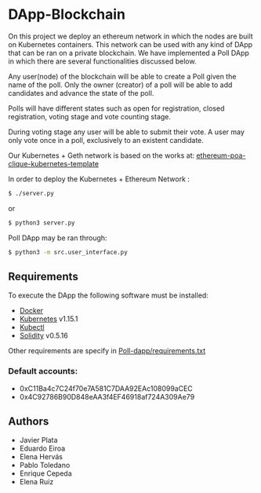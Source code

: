 # DApp-Blockchain

On this project we deploy an ethereum network in which the nodes are built on Kubernetes containers. This network can be used with any kind of DApp that can be ran on a private blockchain.
We have implemented a Poll DApp in which there are several functionalities discussed below.

Any user(node) of the blockchain will be able to create a Poll given the name of the poll.
Only the owner (creator) of a poll will be able to add candidates and advance the state of the poll.

Polls will have different states such as open for registration, closed registration, voting stage and vote counting stage.

During voting stage any user will be able to submit their vote.
A user may only vote once in a poll, exclusively to an existent candidate.

Our Kubernetes + Geth network is based on the works at: 
[ethereum-poa-clique-kubernetes-template]

In order to deploy the Kubernetes + Ethereum Network :
```sh
$ ./server.py
```
or
```sh
$ python3 server.py
```

Poll DApp may be ran through:

```sh
$ python3 -m src.user_interface.py
```

## Requirements
To execute the DApp the following software must be installed:
* [Docker]
* [Kubernetes] v1.15.1
* [Kubectl]
* [Solidity] v0.5.16

Other requirements are specify in [Poll-dapp/requirements.txt]

### Default accounts:
 - 0xC11Ba4c7C24f70e7A581C7DAA92EAc108099aCEC
 - 0x4C92786B90D848eAA3f4EF46918af724A309Ae79
 
## Authors

 - Javier Plata
 - Eduardo Eiroa
 - Elena Hervás
 - Pablo Toledano
 - Enrique Cepeda
 - Elena Ruiz
 
[//]: # (These are reference links used in the body of this note and get stripped out when the markdown processor does its job. There is no need to format nicely because it shouldn't be seen. Thanks SO - http://stackoverflow.com/questions/4823468/store-comments-in-markdown-syntax)

   
   [ethereum-poa-clique-kubernetes-template]: <https://github.com/blockchain-it-hr/ethererum-poa-clique-kubernetes-template>
   [Poll-dapp/requirements.txt]: <https://github.com/PabloTToledano/dapp-blockchain/blob/main/Poll_dapp-main/requirements.txtt>
   [Docker]: <https://www.docker.com/>
   [Kubernetes]: <https://kubernetes.io/es/>
   [kubectl]: <https://kubernetes.io/es/docs/tasks/tools/install-kubectl/>
   [solidity]: <https://solidity-es.readthedocs.io/es/latest/>
   ''
